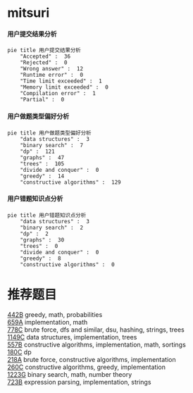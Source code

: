 # mitsuri

<!-- tabs:start -->



#### **用户提交结果分析**

```mermaid
pie title 用户提交结果分析
    "Accepted" :  36
    "Rejected" :  0
    "Wrong answer" :  12
    "Runtime error" :  0
    "Time limit exceeded" :  1
    "Memory limit exceeded" :  0
    "Compilation error" :  1
    "Partial" :  0
```

#### **用户做题类型偏好分析**

```mermaid
pie title 用户做题类型偏好分析
    "data structures" :  3
    "binary search" :  7
    "dp" :  121
    "graphs" :  47
    "trees" :  105
    "divide and conquer" :  0
    "greedy" :  14
    "constructive algorithms" :  129
```
#### **用户错题知识点分析**

```mermaid
pie title 用户错题知识点分析
    "data structures" :  3
    "binary search" :  2
    "dp" :  2
    "graphs" :  30
    "trees" :  0
    "divide and conquer" :  0
    "greedy" :  8
    "constructive algorithms" :  0
```



<!-- tabs:end -->
# 推荐题目
[442B](https://codeforces.com/contest/442/problem/B)		greedy,
                        math,
                        probabilities		  
[659A](https://codeforces.com/contest/659/problem/A)		implementation,
                        math		  
[778C](https://codeforces.com/contest/778/problem/C)		brute force,
                        dfs and similar,
                        dsu,
                        hashing,
                        strings,
                        trees		  
[1149C](https://codeforces.com/contest/1149/problem/C)		data structures,
                        implementation,
                        trees		  
[557B](https://codeforces.com/contest/557/problem/B)		constructive algorithms,
                        implementation,
                        math,
                        sortings		  
[180C](https://codeforces.com/contest/180/problem/C)		dp		  
[218A](https://codeforces.com/contest/218/problem/A)		brute force,
                        constructive algorithms,
                        implementation		  
[260C](https://codeforces.com/contest/260/problem/C)		constructive algorithms,
                        greedy,
                        implementation		  
[1223G](https://codeforces.com/contest/1223/problem/G)		binary search,
                        math,
                        number theory		  
[723B](https://codeforces.com/contest/723/problem/B)		expression parsing,
                        implementation,
                        strings		  
